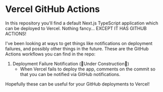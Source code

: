 # Vercel GitHub Actions
 In this repository you'll find a default Next.js TypeScript application which can be deployed to Vercel. Nothing fancy... EXCEPT IT HAS GITHUB ACTIONS!

 I've been looking at ways to get things like notifications on deployment failures, and possibly other things in the future. These are the GitHub Actions workflows you can find in the repo:

 1. Deployment Failure Notification (🚧Under Construction🚧)
    - When Vercel fails to deploy the app, comments on the commit so that you can be notified via GitHub notifications.


Hopefully these can be useful for your GitHub deployments to Vercel!
